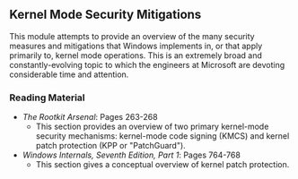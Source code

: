 ## Kernel Mode Security Mitigations

This module attempts to provide an overview of the many security measures and mitigations that Windows implements in, or that apply primarily to, kernel mode operations. This is an extremely broad and constantly-evolving topic to which the engineers at Microsoft are devoting considerable time and attention.

### Reading Material

- _The Rootkit Arsenal_: Pages 263-268
    - This section provides an overview of two primary kernel-mode security mechanisms: kernel-mode code signing (KMCS) and kernel patch protection (KPP or "PatchGuard").
- _Windows Internals, Seventh Edition, Part 1_: Pages 764-768
    - This section gives a conceptual overview of kernel patch protection. 